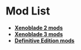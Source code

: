 # Mod List

* [**Xenoblade 2 mods**](xc2/mods.md)
* [**Xenoblade 3 mods**](xc3/mods.md)
* [**Definitive Edition mods**](xc3/mods.md)